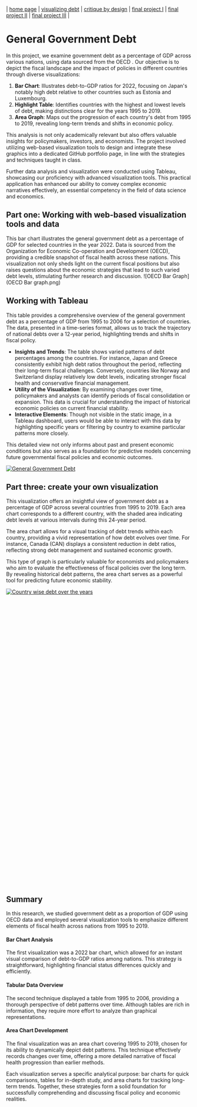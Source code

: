 | [home page](https://cmustudent.github.io/tswd-portfolio-templates/) | [visualizing debt](visualizing-government-debt) | [critique by design](critique-by-design) | [final project I](final-project-part-one) | [final project II](final-project-part-two) | [final project III](final-project-part-three) |

# General Government Debt
In this project, we examine government debt as a percentage of GDP across various nations, using data sourced from the OECD . Our objective is to depict the fiscal landscape and the impact of policies in different countries through diverse visualizations:

1. **Bar Chart**: Illustrates debt-to-GDP ratios for 2022, focusing on Japan's notably high debt relative to other countries such as Estonia and Luxembourg.
2. **Highlight Table**: Identifies countries with the highest and lowest levels of debt, making distinctions clear for the years 1995 to 2019.
3. **Area Graph**: Maps out the progression of each country's debt from 1995 to 2019, revealing long-term trends and shifts in economic policy.

This analysis is not only academically relevant but also offers valuable insights for policymakers, investors, and economists. The project involved utilizing web-based visualization tools to design and integrate these graphics into a dedicated GitHub portfolio page, in line with the strategies and techniques taught in class.

Further data analysis and visualization were conducted using Tableau, showcasing our proficiency with advanced visualization tools. This practical application has enhanced our ability to convey complex economic narratives effectively, an essential competency in the field of data science and economics.

## Part one: Working with web-based visualization tools and data

This bar chart illustrates the general government debt as a percentage of GDP for selected countries in the year 2022. Data is sourced from the Organization for Economic Co-operation and Development (OECD), providing a credible snapshot of fiscal health across these nations.
This visualization not only sheds light on the current fiscal positions but also raises questions about the economic strategies that lead to such varied debt levels, stimulating further research and discussion.
![OECD Bar Graph](OECD Bar graph.png)


## Working with Tableau

This table provides a comprehensive overview of the general government debt as a percentage of GDP from 1995 to 2006 for a selection of countries. The data, presented in a time-series format, allows us to track the trajectory of national debts over a 12-year period, highlighting trends and shifts in fiscal policy.

- **Insights and Trends**: The table shows varied patterns of debt percentages among the countries. For instance, Japan and Greece consistently exhibit high debt ratios throughout the period, reflecting their long-term fiscal challenges. Conversely, countries like Norway and Switzerland display relatively low debt levels, indicating stronger fiscal health and conservative financial management.
- **Utility of the Visualization**: By examining changes over time, policymakers and analysts can identify periods of fiscal consolidation or expansion. This data is crucial for understanding the impact of historical economic policies on current financial stability.
- **Interactive Elements**: Though not visible in the static image, in a Tableau dashboard, users would be able to interact with this data by highlighting specific years or filtering by country to examine particular patterns more closely.

This detailed view not only informs about past and present economic conditions but also serves as a foundation for predictive models concerning future governmental fiscal policies and economic outcomes.

<div class='tableauPlaceholder' id='viz1725891936822' style='position: relative'>
    <noscript>
        <a href='#'>
            <img alt='General Government Debt' src='https://public.tableau.com/static/images/Ge/GeneralGovernmentDebt_17257224254280/GeneralGovernmentDebt/1_rss.png' style='border: none' />
        </a>
    </noscript>
    <object class='tableauViz' style='display:none;'>
        <param name='host_url' value='https%3A%2F%2Fpublic.tableau.com%2F' />
        <param name='embed_code_version' value='3' />
        <param name='site_root' value='' />
        <param name='name' value='GeneralGovernmentDebt_17257224254280/GeneralGovernmentDebt' />
        <param name='tabs' value='no' />
        <param name='toolbar' value='yes' />
        <param name='static_image' value='https://public.tableau.com/static/images/Ge/GeneralGovernmentDebt_17257224254280/GeneralGovernmentDebt/1.png' />
        <param name='animate_transition' value='yes' />
        <param name='display_static_image' value='yes' />
        <param name='display_spinner' value='yes' />
        <param name='display_overlay' value='yes' />
        <param name='display_count' value='yes' />
        <param name='language' value='en-US' />
    </object>
</div>

<script type='text/javascript'>
    var divElement = document.getElementById('viz1725891936822');
    var vizElement = divElement.getElementsByTagName('object')[0];
    vizElement.style.width = '100%';
    vizElement.style.height = (divElement.offsetWidth * 0.75) + 'px';
    var scriptElement = document.createElement('script');
    scriptElement.src = 'https://public.tableau.com/javascripts/api/viz_v1.js';
    vizElement.parentNode.insertBefore(scriptElement, vizElement);
</script>

## Part three: create your own visualization

This visualization offers an insightful view of government debt as a percentage of GDP across several countries from 1995 to 2019. Each area chart corresponds to a different country, with the shaded area indicating debt levels at various intervals during this 24-year period.

The area chart allows for a visual tracking of debt trends within each country, providing a vivid representation of how debt evolves over time. For instance, Canada (CAN) displays a consistent reduction in debt ratios, reflecting strong debt management and sustained economic growth.

This type of graph is particularly valuable for economists and policymakers who aim to evaluate the effectiveness of fiscal policies over the long term. By revealing historical debt patterns, the area chart serves as a powerful tool for predicting future economic stability.


<div class='tableauPlaceholder' id='viz1725974843109' style='position: relative; width: 100%; height: 800px;'>
    <noscript>
      <a href='#'>
        <img alt='Country wise debt over the years' src='https://public.tableau.com/static/images/Ge/GeneralGovernmentDebt-Countrywise/Sheet1/1_rss.png' style='border: none' />
      </a>
    </noscript>
    <object class='tableauViz' style='display:none;'>
      <param name='host_url' value='https%3A%2F%2Fpublic.tableau.com%2F' />
      <param name='embed_code_version' value='3' />
      <param name='site_root' value='' />
      <param name='name' value='GeneralGovernmentDebt-Countrywise/Sheet1' />
      <param name='tabs' value='no' />
      <param name='toolbar' value='yes' />
      <param name='static_image' value='https://public.tableau.com/static/images/Ge/GeneralGovernmentDebt-Countrywise/Sheet1/1.png' />
      <param name='animate_transition' value='yes' />
      <param name='display_static_image' value='yes' />
      <param name='display_spinner' value='yes' />
      <param name='display_overlay' value='yes' />
      <param name='display_count' value='yes' />
      <param name='language' value='en-US' />
    </object>
  </div>

  <script type='text/javascript'>
    var divElement = document.getElementById('viz1725974843109');
    var vizElement = divElement.getElementsByTagName('object')[0];
    vizElement.style.width = '100%';
    vizElement.style.height = (divElement.offsetWidth * 0.75) + 'px';
    var scriptElement = document.createElement('script');
    scriptElement.src = 'https://public.tableau.com/javascripts/api/viz_v1.js';
    vizElement.parentNode.insertBefore(scriptElement, vizElement);
  </script>


## Summary
In this research, we studied government debt as a proportion of GDP using OECD data and employed several visualization tools to emphasize different elements of fiscal health across nations from 1995 to 2019.

#### Bar Chart Analysis
The first visualization was a 2022 bar chart, which allowed for an instant visual comparison of debt-to-GDP ratios among nations. This strategy is straightforward, highlighting financial status differences quickly and efficiently.

#### Tabular Data Overview
The second technique displayed a table from 1995 to 2006, providing a thorough perspective of debt patterns over time. Although tables are rich in information, they require more effort to analyze than graphical representations.

#### Area Chart Development
The final visualization was an area chart covering 1995 to 2019, chosen for its ability to dynamically depict debt patterns. This technique effectively records changes over time, offering a more detailed narrative of fiscal health progression than earlier methods.

Each visualization serves a specific analytical purpose: bar charts for quick comparisons, tables for in-depth study, and area charts for tracking long-term trends. Together, these strategies form a solid foundation for successfully comprehending and discussing fiscal policy and economic realities.
